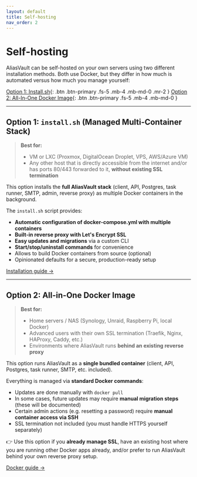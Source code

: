 ```yaml
---
layout: default
title: Self-hosting
nav_order: 2
---
```


# Self-hosting

AliasVault can be self-hosted on your own servers using two different installation methods. Both use Docker, but they differ in how much is automated versus how much you manage yourself:

[Option 1: Install.sh](./installation/install){: .btn .btn-primary .fs-5 .mb-4 .mb-md-0 .mr-2 }
[Option 2: All-In-One Docker Image](https://github.com/aliasvault/aliasvault){: .btn .btn-primary .fs-5 .mb-4 .mb-md-0 }

---

## Option 1: `install.sh` (Managed Multi-Container Stack)

> **Best for:**
> - VM or LXC (Proxmox, DigitalOcean Droplet, VPS, AWS/Azure VM)
> - Any other host that is directly accessible from the internet and/or has ports 80/443 forwarded to it, **without existing SSL termination**

This option installs the **full AliasVault stack** (client, API, Postgres, task runner, SMTP, admin, reverse proxy) as multiple Docker containers in the background.

The `install.sh` script provides:
- **Automatic configuration of docker-compose.yml with multiple containers**
- **Built-in reverse proxy with Let's Encrypt SSL**
- **Easy updates and migrations** via a custom CLI
- **Start/stop/uninstall commands** for convenience
- Allows to build Docker containers from source (optional)
- Opinionated defaults for a secure, production-ready setup

[Installation guide →](install-vm.md)

---

## Option 2: All-in-One Docker Image

> **Best for:**
> - Home servers / NAS (Synology, Unraid, Raspberry Pi, local Docker)
> - Advanced users with their own SSL termination (Traefik, Nginx, HAProxy, Caddy, etc.)
> - Environments where AliasVault runs **behind an existing reverse proxy**

This option runs AliasVault as a **single bundled container** (client, API, Postgres, task runner, SMTP, etc. included).

Everything is managed via **standard Docker commands**:
- Updates are done manually with `docker pull`
- In some cases, future updates may require **manual migration steps** (these will be documented)
- Certain admin actions (e.g. resetting a password) require **manual container access via SSH**
- SSL termination not included (you must handle HTTPS yourself separately)


👉 Use this option if you **already manage SSL**, have an existing host where you are running other Docker apps already, and/or prefer to run AliasVault behind your own reverse proxy setup.

[Docker guide →](install-docker.md)
